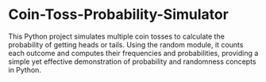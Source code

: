 # Coin-Toss-Probability-Simulator
 This Python project simulates multiple coin tosses to calculate the probability of getting heads or tails. Using the random module, it counts each outcome and computes their frequencies and probabilities, providing a simple yet effective demonstration of probability and randomness concepts in Python.
